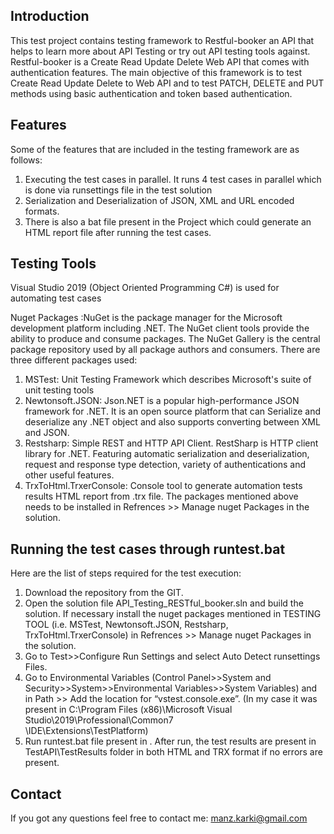 ## Introduction
This test project contains testing framework to Restful-booker an API that helps to learn 
more about API Testing or try out API testing tools against. Restful-booker is a Create Read
Update Delete Web API that comes with authentication features. The main objective of this 
framework is to test Create Read Update Delete to Web API and to test PATCH, DELETE and PUT 
methods using basic authentication and token based authentication. 

## Features
Some of the features that are included in the testing framework are as follows:
1.	Executing the test cases in parallel. It runs 4 test cases in parallel which 
is done via runsettings file in the test solution
2.	Serialization and Deserialization of JSON, XML and URL encoded formats.
3.	There is also a bat file present in the Project which could generate an HTML 
report file after running the test cases.


## Testing Tools
Visual Studio 2019 (Object Oriented Programming C#) is used for automating test cases

Nuget Packages :NuGet is the package manager for the Microsoft development platform including .NET. 
The NuGet client tools provide the ability to produce and consume packages. The NuGet Gallery 
is the central package repository used by all package authors and consumers.
There are three different packages used:
1. MSTest:  Unit Testing Framework  which describes Microsoft's suite of unit testing tools
2. Newtonsoft.JSON: Json.NET is a popular high-performance JSON framework for .NET. It is an
 open source platform that can Serialize and deserialize any .NET object and also supports 
 converting between XML and JSON.
3. Restsharp: Simple REST and HTTP API Client. RestSharp is HTTP client library for .NET. 
Featuring automatic serialization and deserialization, request and response type detection,
variety of authentications and other useful features.
4. TrxToHtml.TrxerConsole: Console tool to generate automation tests results HTML report 
from .trx file.
The packages mentioned above needs to be installed in Refrences >> Manage nuget Packages in 
the solution.

## Running the test cases through runtest.bat
Here are the list of steps required for the test execution:
1. Download the repository from the GIT.
2. Open the solution file API_Testing_RESTful_booker.sln and build the solution. If necessary 
install the nuget packages mentioned in TESTING TOOL (i.e. MSTest, Newtonsoft.JSON, Restsharp,
TrxToHtml.TrxerConsole) in Refrences >> Manage nuget Packages in the solution.
3. Go to Test>>Configure Run Settings and select Auto Detect runsettings Files.
4. Go to Environmental Variables (Control Panel>>System and Security>>System>>Environmental 
Variables>>System Variables) and in Path >> Add the location for “vstest.console.exe”. 
(In my case it was present in C:\Program Files (x86)\Microsoft Visual Studio\2019\Professional\Common7\
\IDE\Extensions\TestPlatform)
5. Run runtest.bat file present in . After run, the test results are present 
in TestAPI\TestResults folder in both HTML and TRX format if no errors are present.

## Contact
If you got any questions feel free to contact me: manz.karki@gmail.com
